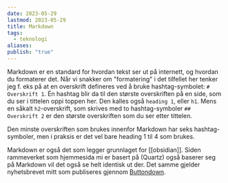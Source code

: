 ```yaml
---
date: 2023-05-29
lastmod: 2023-05-29
title: Markdown
tags:
  - teknologi
aliases: 
publish: "true"
---
```

Markdown er en standard for hvordan tekst ser ut på internett, og hvordan du formaterer det. Når vi snakker om "formatering" i det tilfellet her tenker jeg f. eks på at en overskrift defineres ved å bruke hashtag-symbolet: `# Overskrift 1`. Én hashtag blir da til den største overskriften på en side, som du ser i tittelen oppi toppen her. Den kalles også `heading 1`, eller `h1`. Mens en såkalt `h2`-overskrift, som skrives med to hashtag-symboler `## Overskrift 2` er den største overskriften som du ser etter tittelen.

Den minste overskriften som brukes innenfor Markdown har seks hashtag-symboler, men i praksis er det vel bare heading 1 til 4 som brukes.

Markdown er også det som legger grunnlaget for [[obsidian]]. Siden rammeverket som hjemmesida mi er basert på (Quartz) også baserer seg på Markdown vil det også se helt identisk ut der. Det samme gjelder nyhetsbrevet mitt som publiseres gjennom [Buttondown](https://buttondown.email/). 
